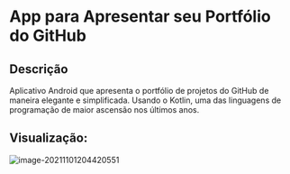 # App para Apresentar seu Portfólio do GitHub



## Descrição

Aplicativo Android que apresenta o portfólio de projetos do GitHub de maneira elegante e simplificada. Usando o Kotlin, uma das linguagens de programação de maior ascensão nos últimos anos.



## Visualização: 



![image-20211101204420551](C:\Users\mcaa9\AppData\Roaming\Typora\typora-user-images\image-20211101204420551.png)